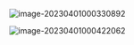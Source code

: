 ![image-20230401000330892](https://blog-pic-1313935212.cos.ap-guangzhou.myqcloud.com/imgs/202304010003981.png)

![image-20230401000422062](https://blog-pic-1313935212.cos.ap-guangzhou.myqcloud.com/imgs/202304010004186.png)